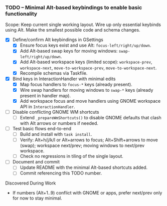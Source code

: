 ### TODO – Minimal Alt-based keybindings to enable basic functionality

Scope: Keep current single working layout. Wire up only essential keybinds using Alt. Make the smallest possible code and schema changes.

- [x] Define/confirm Alt keybindings in GSettings
  - [x] Ensure focus keys exist and use Alt: `focus-left/right/up/down`.
  - [x] Add Alt-based swap keys for moving windows: `swap-left/right/up/down`.
  - [x] Add Alt-based workspace keys (limited scope): `workspace-prev`, `workspace-next`, `move-to-workspace-prev`, `move-to-workspace-next`.
  - [x] Recompile schemas via Taskfile.

- [x] Bind keys in InteractionHandler with minimal edits
  - [x] Map focus handlers to `focus-*` keys (already present).
  - [x] Wire swap handlers for moving windows to `swap-*` keys (already present in handler map).
  - [x] Add workspace focus and move handlers using GNOME workspace API in `InteractionHandler`.

- [ ] Disable conflicting GNOME WM shortcuts
  - [ ] Extend `_prepareWmShortcuts()` to disable GNOME defaults that clash with Alt arrows or numbers if needed.

- [ ] Test basic flows end-to-end
  - [ ] Build and install with `task install`.
  - [ ] Verify: Alt+h/j/k/l or Alt+arrows to focus; Alt+Shift+arrows to move (swap); workspace next/prev; moving windows to next/prev workspace.
  - [ ] Check no regressions in tiling of the single layout.

- [ ] Document and commit
  - [ ] Update README with the minimal Alt-based shortcuts added.
  - [ ] Commit referencing this TODO number.

Discovered During Work
- If numbers (Alt+1..9) conflict with GNOME or apps, prefer next/prev only for now to stay minimal.
